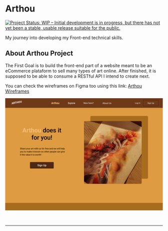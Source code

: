 # Arthou
[![Project Status: WIP – Initial development is in progress, but there has not yet been a stable, usable release suitable for the public.](https://www.repostatus.org/badges/latest/wip.svg)](https://www.repostatus.org/#wip)

My journey into developing my Front-end technical skills. 


## About Arthou Project

The First Goal is to build the front-end part of a website meant to be an eCommerce plataform to sell many types of art online. After finished, it is supposed to be able to consume a RESTful API I intend to create next.

You can check the wireframes on Figma too using this link: [Arthou Wireframes](https://www.figma.com/file/v7LyHVVUQdiD2ZvveRyLNo/Wireframing_Peresquitos?node-id=427371%3A448)


![Arthou Main Page](https://github.com/Rafaeldasilvaperes/Arthou/blob/main/wireframe/arthou_index.png)

<br><hr>

